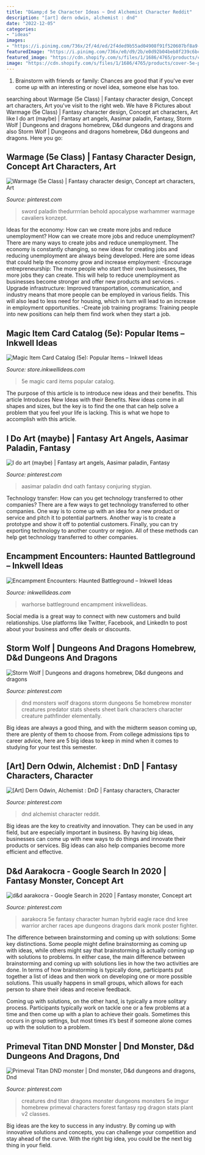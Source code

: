 ```yaml
---
title: "D&amp;d 5e Character Ideas ~ Dnd Alchemist Character Reddit"
description: "[art] dern odwin, alchemist : dnd"
date: "2022-12-05"
categories:
- "ideas"
images:
- "https://i.pinimg.com/736x/2f/4d/ed/2f4ded9b55ad04908f91f520607bf8a9--character-ideas-character-art.jpg"
featuredImage: "https://i.pinimg.com/736x/e0/d9/2b/e0d92b04beb8f239c6bc0a5acf5e5a02.jpg"
featured_image: "https://cdn.shopify.com/s/files/1/1686/4765/products/cover-5e-popular_1024x1024.png?v=1521320811"
image: "https://cdn.shopify.com/s/files/1/1686/4765/products/cover-5e-popular_1024x1024.png?v=1521320811"
---
```



1. Brainstorm with friends or family: Chances are good that if you've ever come up with an interesting or novel idea, someone else has too.

	

		
searching about Warmage (5e Class) | Fantasy character design, Concept art characters, Art you've visit to the right web. We have 8 Pictures about Warmage (5e Class) | Fantasy character design, Concept art characters, Art like I do art (maybe) | Fantasy art angels, Aasimar paladin, Fantasy, Storm Wolf | Dungeons and dragons homebrew, D&amp;d dungeons and dragons and also Storm Wolf | Dungeons and dragons homebrew, D&amp;d dungeons and dragons. Here you go:
		
    
## Warmage (5e Class) | Fantasy Character Design, Concept Art Characters, Art

<img loading=lazy src="https://i.pinimg.com/736x/2f/4d/ed/2f4ded9b55ad04908f91f520607bf8a9--character-ideas-character-art.jpg" onerror="this.onerror=null;this.src='https://tse4.mm.bing.net/th?id=OIP.JbzkeNQlwjkITaweynWSqgAAAA&amp;pid=15.1';" alt="Warmage (5e Class) | Fantasy character design, Concept art characters, Art">

_Source: pinterest.com_

>sword paladin thedurrrrian behold apocalypse warhammer warmage cavaliers konzept. 

	

Ideas for the economy: How can we create more jobs and reduce unemployment?
How can we create more jobs and reduce unemployment?
There are many ways to create jobs and reduce unemployment. The economy is constantly changing, so new ideas for creating jobs and reducing unemployment are always being developed. Here are some ideas that could help the economy grow and increase employment: 
-Encourage entrepreneurship: The more people who start their own businesses, the more jobs they can create. This will help to reduce unemployment as businesses become stronger and offer new products and services. 
-Upgrade infrastructure: Improved transportation, communication, and industry means that more people can be employed in various fields. This will also lead to less need for housing, which in turn will lead to an increase in employment opportunities. 
-Create job training programs: Training people into new positions can help them find work when they start a job.

    
## Magic Item Card Catalog (5e): Popular Items – Inkwell Ideas

<img loading=lazy src="https://cdn.shopify.com/s/files/1/1686/4765/products/cover-5e-popular_1024x1024.png?v=1521320811" onerror="this.onerror=null;this.src='https://tse2.mm.bing.net/th?id=OIP.SKUcKAEOR_cvQE7HATGa0wHaKG&amp;pid=15.1';" alt="Magic Item Card Catalog (5e): Popular Items – Inkwell Ideas">

_Source: store.inkwellideas.com_

>5e magic card items popular catalog. 

	

The purpose of this article is to introduce new ideas and their benefits.
This article Introduces New Ideas with their Benefits. New ideas come in all shapes and sizes, but the key is to find the one that can help solve a problem that you feel your life is lacking. This is what we hope to accomplish with this article.

    
## I Do Art (maybe) | Fantasy Art Angels, Aasimar Paladin, Fantasy

<img loading=lazy src="https://i.pinimg.com/736x/39/73/a7/3973a7d385911469b8505f25f7f07693.jpg" onerror="this.onerror=null;this.src='https://tse1.mm.bing.net/th?id=OIP.Yl1mTem4ncIXDU7TFjK8fgHaJ3&amp;pid=15.1';" alt="I do art (maybe) | Fantasy art angels, Aasimar paladin, Fantasy">

_Source: pinterest.com_

>aasimar paladin dnd oath fantasy conjuring stygian. 

	

Technology transfer: How can you get technology transferred to other companies?
There are a few ways to get technology transferred to other companies. One way is to come up with an idea for a new product or service and pitch it to potential partners. Another way is to create a prototype and show it off to potential customers. Finally, you can try exporting technology to another country or region. All of these methods can help get technology transferred to other companies.

    
## Encampment Encounters: Haunted Battleground – Inkwell Ideas

<img loading=lazy src="https://inkwellideas.com/wp-content/uploads/2020/07/skeleton_warhorse_cropped__matt_bulahao-300x514.jpg" onerror="this.onerror=null;this.src='https://tse1.mm.bing.net/th?id=OIP.b6eWD1gZA083QjJMXCJmhwAAAA&amp;pid=15.1';" alt="Encampment Encounters: Haunted Battleground – Inkwell Ideas">

_Source: inkwellideas.com_

>warhorse battleground encampment inkwellideas. 

	

Social media is a great way to connect with new customers and build relationships. Use platforms like Twitter, Facebook, and LinkedIn to post about your business and offer deals or discounts.

    
## Storm Wolf | Dungeons And Dragons Homebrew, D&amp;d Dungeons And Dragons

<img loading=lazy src="https://i.pinimg.com/736x/e0/d9/2b/e0d92b04beb8f239c6bc0a5acf5e5a02.jpg" onerror="this.onerror=null;this.src='https://tse2.mm.bing.net/th?id=OIP.wl7o9AGuUwcPsf-HzAZ7BgHaKe&amp;pid=15.1';" alt="Storm Wolf | Dungeons and dragons homebrew, D&amp;d dungeons and dragons">

_Source: pinterest.com_

>dnd monsters wolf dragons storm dungeons 5e homebrew monster creatures predator stats sheets sheet bark characters character creature pathfinder elementally. 

	

Big ideas are always a good thing, and with the midterm season coming up, there are plenty of them to choose from. From college admissions tips to career advice, here are 5 big ideas to keep in mind when it comes to studying for your test this semester.

    
## [Art] Dern Odwin, Alchemist : DnD | Fantasy Characters, Character

<img loading=lazy src="https://i.pinimg.com/736x/b4/a1/c2/b4a1c257c76f18dfd1417218ad438aea.jpg" onerror="this.onerror=null;this.src='https://tse4.mm.bing.net/th?id=OIP.4IcpRBSRSVXrJniffwt_NwHaJ4&amp;pid=15.1';" alt="[Art] Dern Odwin, Alchemist : DnD | Fantasy characters, Character">

_Source: pinterest.com_

>dnd alchemist character reddit. 

	

Big ideas are the key to creativity and innovation. They can be used in any field, but are especially important in business. By having big ideas, businesses can come up with new ways to do things and innovate their products or services. Big ideas can also help companies become more efficient and effective.

    
## D&amp;d Aarakocra - Google Search In 2020 | Fantasy Monster, Concept Art

<img loading=lazy src="https://i.pinimg.com/736x/b1/eb/13/b1eb1337e00d870842639e2eecfab37b.jpg" onerror="this.onerror=null;this.src='https://tse4.mm.bing.net/th?id=OIP.E7HOftq7leTAKWi51dPtSQAAAA&amp;pid=15.1';" alt="d&amp;d aarakocra - Google Search in 2020 | Fantasy monster, Concept art">

_Source: pinterest.com_

>aarakocra 5e fantasy character human hybrid eagle race dnd kree warrior archer races ape dungeons dragons dark monk poster fighter. 

	

The difference between brainstorming and coming up with solutions: Some key distinctions.
Some people might define brainstorming as coming up with ideas, while others might say that brainstorming is actually coming up with solutions to problems. In either case, the main difference between brainstorming and coming up with solutions lies in how the two activities are done.
In terms of how brainstorming is typically done, participants put together a list of ideas and then work on developing one or more possible solutions. This usually happens in small groups, which allows for each person to share their ideas and receive feedback.

Coming up with solutions, on the other hand, is typically a more solitary process. Participants typically work on tackle one or a few problems at a time and then come up with a plan to achieve their goals. Sometimes this occurs in group settings, but most times it’s best if someone alone comes up with the solution to a problem.

    
## Primeval Titan DND Monster | Dnd Monster, D&amp;d Dungeons And Dragons, Dnd

<img loading=lazy src="https://i.pinimg.com/736x/d3/e9/46/d3e9463bc579379957a9cbc7de408f30.jpg" onerror="this.onerror=null;this.src='https://tse3.mm.bing.net/th?id=OIP.oGzP-PV78wmGnLTzDh6TMAHaKf&amp;pid=15.1';" alt="Primeval Titan DND monster | Dnd monster, D&amp;d dungeons and dragons, Dnd">

_Source: pinterest.com_

>creatures dnd titan dragons monster dungeons monsters 5e imgur homebrew primeval characters forest fantasy rpg dragon stats plant v2 classes. 

	

Big ideas are the key to success in any industry. By coming up with innovative solutions and concepts, you can challenge your competition and stay ahead of the curve. With the right big idea, you could be the next big thing in your field.

